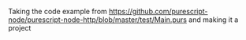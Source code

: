 Taking the code example from https://github.com/purescript-node/purescript-node-http/blob/master/test/Main.purs and making it a project
